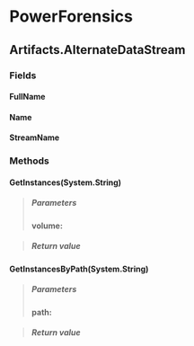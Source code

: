 ﻿# PowerForensics


## Artifacts.AlternateDataStream

### Fields

#### FullName

#### Name

#### StreamName

### Methods


#### GetInstances(System.String)

> ##### Parameters
> **volume:** 

> ##### Return value
> 

#### GetInstancesByPath(System.String)

> ##### Parameters
> **path:** 

> ##### Return value
> 